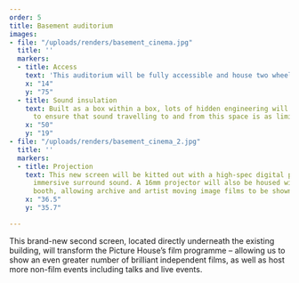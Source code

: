 ```yaml
---
order: 5
title: Basement auditorium
images:
- file: "/uploads/renders/basement_cinema.jpg"
  title: ''
  markers:
  - title: Access
    text: 'This auditorium will be fully accessible and house two wheelchair spaces. '
    x: "14"
    y: "75"
  - title: Sound insulation
    text: Built as a box within a box, lots of hidden engineering will be utilised
      to ensure that sound travelling to and from this space is as limited possible.
    x: "50"
    y: "19"
- file: "/uploads/renders/basement_cinema_2.jpg"
  title: ''
  markers:
  - title: Projection
    text: This new screen will be kitted out with a high-spec digital projector and
      immersive surround sound. A 16mm projector will also be housed within the projection
      booth, allowing archive and artist moving image films to be shown.
    x: "36.5"
    y: "35.7"

---
```

This brand-new second screen, located directly underneath the existing building, will transform the Picture House’s film programme – allowing us to show an even greater number of brilliant independent films, as well as host more non-film events including talks and live events.